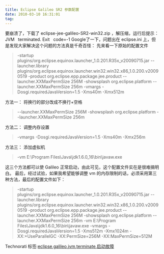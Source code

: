 ```yaml
---
title: Eclipse Galileo SR2 参数配置
date: 2010-03-10 16:31:01
tag: 
---
```


要崩溃了，下载了 eclipse-jee-galileo-SR2-win32.zip ，解压缩，运行后提示：
JVM   terminated. Exit   code=-1
Google了一下，问题出在 eclipse.ini 上，但是发现大家解决这个问题的方法真是千奇百怪：
先来看一下原始的配置文件
> -startup
plugins/org.eclipse.equinox.launcher_1.0.201.R35x_v20090715.jar
--launcher.library
plugins/org.eclipse.equinox.launcher.win32.win32.x86_1.0.200.v20090519
-product
org.eclipse.epp.package.jee.product
--launcher.XXMaxPermSize
256M
-showsplash
org.eclipse.platform
--launcher.XXMaxPermSize
256m
-vmargs
-Dosgi.requiredJavaVersion=1.5
-Xms40m
-Xmx512m

方法一：
将换行的部分改成不换行+空格
> --launcher.XXMaxPermSize
256M
-showsplash
org.eclipse.platform
--launcher.XXMaxPermSize
256m

方法二：
调整内存设置
> -vmargs
-Dosgi.requiredJavaVersion=1.5
-Xms40m
-Xmx256m

方法三：
添加虚拟机
> -vm
E:\Program Files\Java\jdk1.6.0_16\bin\javaw.exe

这三个方法都可以使 Galileo 正常启动，由此可见，这个配置文件实在是很难搞明白。
最后，经过试验，如果我希望能够调整 vm 的内存限制的话，必须采用第三种方法，最后的配置文件如下：
> -startup
plugins/org.eclipse.equinox.launcher_1.0.201.R35x_v20090715.jar
--launcher.library
plugins/org.eclipse.equinox.launcher.win32.win32.x86_1.0.200.v20090519
-product
org.eclipse.epp.package.jee.product
--launcher.XXMaxPermSize
256M
-showsplash
org.eclipse.platform
--launcher.XXMaxPermSize
256m
-vm
E:\Program Files\Java\jdk1.6.0_16\bin\javaw.exe
-vmargs
-Dosgi.requiredJavaVersion=1.5
-Xms512m
-Xmx1024m
-XX:+UseParallelGC
-XX:PermSize=256M
-XX:MaxPermSize=512M

Technorati 标签:[eclipse](http://technorati.com/tags/eclipse),[galileo](http://technorati.com/tags/galileo),[jvm](http://technorati.com/tags/jvm),[terminate](http://technorati.com/tags/terminate),[启动故障](http://technorati.com/tags/%e5%90%af%e5%8a%a8%e6%95%85%e9%9a%9c)













